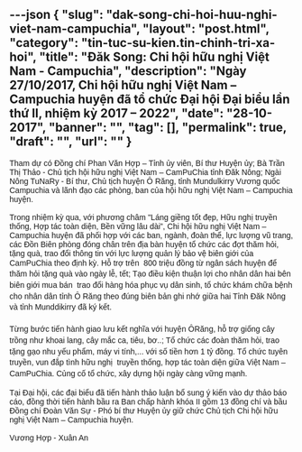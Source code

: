 ---json
{
    "slug": "dak-song-chi-hoi-huu-nghi-viet-nam-campuchia",
    "layout": "post.html",
    "category": "tin-tuc-su-kien.tin-chinh-tri-xa-hoi",
    "title": "Đăk Song: Chi hội hữu nghị Việt Nam - Campuchia",
    "description": "Ngày 27/10/2017, Chi hội hữu nghị Việt Nam – Campuchia huyện đã tổ chức Đại hội Đại biểu lần thứ II, nhiệm kỳ 2017 – 2022",
    "date": "28-10-2017",
    "banner": "",
    "tag": [],
    "permalink": true,
    "draft": "",
    "url": ""
}
---
<div><font face="Arial">Tham dự có Đồng chí Phan Văn Hợp – Tỉnh ủy viên, Bí thư Huyện ủy; Bà Trần Thị Thảo - Chủ tịch hội hữu nghị Việt Nam – CamPuChia tỉnh Đăk Nông; Ngài Nông TuNaRy - Bí thư, Chủ tịch huyện Ô Răng, tỉnh Mundulkirry Vương quốc Campuchia và lãnh đạo các phòng, ban của hội hữu nghị Việt Nam – Campuchia huyện.</font></div><div><font face="Arial"><br></font></div><div><font face="Arial">Trong nhiệm kỳ qua, với phương châm "Láng giềng tốt đẹp, Hữu nghị truyền thống, Hợp tác toàn diện, Bền vững lâu dài”, Chi hội hữu nghị Việt Nam – Campuchia huyện đã phối hợp với các ban, ngành, đoàn thể, lực lượng vũ trang, các Đồn Biên phòng đóng chân trên địa bàn huyện tổ chức các đợt thăm hỏi, tặng quà, trao đổi thông tin với lực lượng quản lý bảo vệ biên giới của CamPuChia theo định kỳ.&nbsp;</font><span style="font-family: Arial; line-height: 1.4;">Hỗ trợ trên &nbsp;800 triệu đồng từ ngân sách huyện để thăm hỏi tặng quà vào ngày lễ, tết; Tạo điều kiện thuận lợi cho nhân dân hai bên biên giới mua bán &nbsp;trao đổi hàng hóa phục vụ dân sinh, tổ chức khám chữa bệnh cho nhân dân tỉnh Ô Răng theo đúng biên bản ghi nhớ giữa hai Tỉnh Đăk Nông và tỉnh Munddikirry đã ký kết. </span></div><div><span style="font-family: Arial; line-height: 1.4;"><br></span></div><div><span style="font-family: Arial; line-height: 1.4;">Từng bước tiến hành giao lưu kết nghĩa với huyện ÔRăng, hỗ trợ giống cây trồng như khoai lang, cây mắc ca, tiêu, bơ..; Tổ chức các đoàn thăm hỏi, trao tặng gạo nhu yếu phẩm, máy vi tính,... với số tiền hơn 1 tỷ đồng. Tổ chức tuyên truyền, vun đắp tình hữu nghị &nbsp;truyền thống, hợp tác toàn diện giữa Việt Nam – CamPuChia. Củng cố tổ chức, xây dựng hội ngày càng vững mạnh.</span></div><div><font face="Arial"><br></font></div><div><font face="Arial">Tại Đại hội, các đại biểu đã tiến hành thảo luận bổ sung ý kiến vào dự thảo báo cáo, đồng thời tiến hành bầu ra Ban chấp hành khóa II gồm 13 đồng chí và bầu Đồng chí Đoàn Văn Sự - Phó bí thư Huyện ủy giữ chức Chủ tịch Chi hội hữu nghị Việt Nam – Campuchia huyện.</font></div><div><font face="Arial">&nbsp; &nbsp; &nbsp; &nbsp; &nbsp; &nbsp; &nbsp; &nbsp; &nbsp; &nbsp; &nbsp; &nbsp; &nbsp; &nbsp; &nbsp; &nbsp; &nbsp; &nbsp; &nbsp; &nbsp; &nbsp; &nbsp; &nbsp; &nbsp; &nbsp; &nbsp; &nbsp; &nbsp; &nbsp; &nbsp; &nbsp; &nbsp; &nbsp; &nbsp; &nbsp; &nbsp; &nbsp; &nbsp; &nbsp; &nbsp; &nbsp; &nbsp; &nbsp; &nbsp; &nbsp; &nbsp; </font></div><div><font face="Arial">Vương Hợp - Xuân An</font></div><div><br></div>